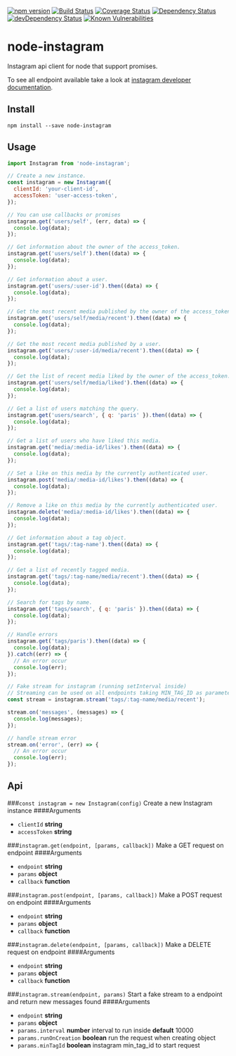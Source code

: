 [![npm version](https://badge.fury.io/js/node-instagram.svg)](https://badge.fury.io/js/node-instagram)
[![Build Status](https://travis-ci.org/pradel/node-instagram.svg?branch=master)](https://travis-ci.org/pradel/node-instagram)
[![Coverage Status](https://coveralls.io/repos/github/pradel/node-instagram/badge.svg?branch=master)](https://coveralls.io/github/pradel/node-instagram?branch=master)
[![Dependency Status](https://david-dm.org/pradel/node-instagram.svg)](https://david-dm.org/pradel/node-instagram)
[![devDependency Status](https://david-dm.org/pradel/node-instagram/dev-status.svg)](https://david-dm.org/pradel/node-instagram#info=devDependencies)
[![Known Vulnerabilities](https://snyk.io/test/npm/node-instagram/badge.svg)](https://snyk.io/test/npm/node-instagram)

# node-instagram

Instagram api client for node that support promises.

To see all endpoint available take a look at [instagram developer documentation](https://www.instagram.com/developer/endpoints/).

## Install

`npm install --save node-instagram`

## Usage

```javascript
import Instagram from 'node-instagram';

// Create a new instance.
const instagram = new Instagram({
  clientId: 'your-client-id',
  accessToken: 'user-access-token',
});

// You can use callbacks or promises
instagram.get('users/self', (err, data) => {
  console.log(data);
});

// Get information about the owner of the access_token.
instagram.get('users/self').then((data) => {
  console.log(data);
});

// Get information about a user.
instagram.get('users/:user-id').then((data) => {
  console.log(data);
});

// Get the most recent media published by the owner of the access_token.
instagram.get('users/self/media/recent').then((data) => {
  console.log(data);
});

// Get the most recent media published by a user.
instagram.get('users/:user-id/media/recent').then((data) => {
  console.log(data);
});

// Get the list of recent media liked by the owner of the access_token.
instagram.get('users/self/media/liked').then((data) => {
  console.log(data);
});

// Get a list of users matching the query.
instagram.get('users/search', { q: 'paris' }).then((data) => {
  console.log(data);
});

// Get a list of users who have liked this media.
instagram.get('media/:media-id/likes').then((data) => {
  console.log(data);
});

// Set a like on this media by the currently authenticated user.
instagram.post('media/:media-id/likes').then((data) => {
  console.log(data);
});

// Remove a like on this media by the currently authenticated user.
instagram.delete('media/:media-id/likes').then((data) => {
  console.log(data);
});

// Get information about a tag object.
instagram.get('tags/:tag-name').then((data) => {
  console.log(data);
});

// Get a list of recently tagged media.
instagram.get('tags/:tag-name/media/recent').then((data) => {
  console.log(data);
});

// Search for tags by name.
instagram.get('tags/search', { q: 'paris' }).then((data) => {
  console.log(data);
});

// Handle errors
instagram.get('tags/paris').then((data) => {
  console.log(data);
}).catch((err) => {
  // An error occur
  console.log(err);
});

// Fake stream for instagram (running setInterval inside)
// Streaming can be used on all endpoints taking MIN_TAG_ID as parameter
const stream = instagram.stream('tags/:tag-name/media/recent');

stream.on('messages', (messages) => {
  console.log(messages);
});

// handle stream error
stream.on('error', (err) => {
  // An error occur
  console.log(err);
});

```

## Api

###`const instagram = new Instagram(config)`
Create a new Instagram instance
####Arguments
* `clientId` **string**
* `accessToken` **string**

###`instagram.get(endpoint, [params, callback])`
Make a GET request on endpoint
####Arguments
* `endpoint` **string**
* `params` **object**
* `callback` **function**

###`instagram.post(endpoint, [params, callback])`
Make a POST request on endpoint
####Arguments
* `endpoint` **string**
* `params` **object**
* `callback` **function**

###`instagram.delete(endpoint, [params, callback])`
Make a DELETE request on endpoint
####Arguments
* `endpoint` **string**
* `params` **object**
* `callback` **function**

###`instagram.stream(endpoint, params)`
Start a fake stream to a endpoint and return new messages found
####Arguments
* `endpoint` **string**
* `params` **object**
* `params.interval` **number** interval to run inside **default** 10000
* `params.runOnCreation` **boolean** run the request when creating object
* `params.minTagId` **boolean** instagram min_tag_id to start request
